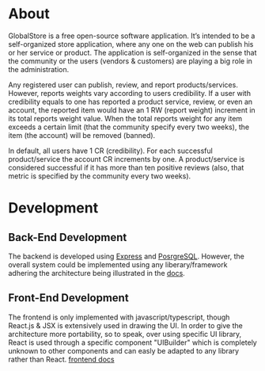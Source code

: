 # About
GlobalStore is a free open-source software application. It’s intended to be a self-organized store application, where any one on the web can publish his or her service or product. The application is self-organized in the sense that the community or the users (vendors & customers) are playing a big role in the administration. 

Any registered user can publish, review, and report products/services. However, reports weights vary according to users credibility. If a user with credibility equals to one has reported a product service, review, or even an account, the reported item would have an 1 RW (report weight) increment in its total reports weight value. When the total reports weight for any item exceeds a certain limit (that the community specify every two weeks), the item (the account) will be removed (banned).

In default, all users have 1 CR (credibility). For each successful product/service the account CR increments by one. A product/service is considered successful if it has more than ten positive reviews (also, that metric is specified by the community every two weeks).


# Development

## Back-End Development

The backend is developed using [Express](https://expressjs.com/) and [PosrgreSQL](https://node-postgres.com/). However, the overall system could be implemented using any liberary/framework adhering the architecture being illustrated in the [docs](/backend/README.md).

## Front-End Development

The frontend is only implemented with javascript/typescript, though React.js & JSX is extensively used in drawing the UI. In order to give the architecture more portability, so to speak, over using specific UI library, React is used through a specific component "UIBuilder" which is completely unknown to other components and can easly be adapted to any library rather than React. [frontend docs](/frontend/README.md)
